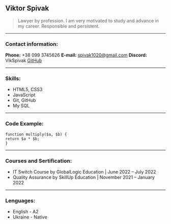 ## Viktor Spivak

> Lawyer by profession. I am very motivated to study and advance in my career. Responsible and persistent.

---

### Contact information:

**Phone:** +38 099 3745626
**E-mail:** spivak1020@gmail.com
**Discord:** VikSpivak
[GitHub](https://github.com/VikSpivak)

---

### Skills:

- HTML5, CSS3
- JavaScript
- Git, GitHub
- My SQL

---

### Code Example:

```
function multiply($a, $b) {
return $a * $b;
}

```

---

### Courses and Sertification:

- IT Switch Course by GlobalLogic Education | June 2022 – July 2022
- Quality Assurance by SkillUp Education | November 2021 – January 2022

---

### Lenguages:

- English - A2
- Ukraine - Native
